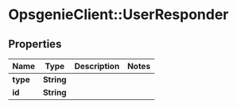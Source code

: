 # OpsgenieClient::UserResponder

## Properties
Name | Type | Description | Notes
------------ | ------------- | ------------- | -------------
**type** | **String** |  | 
**id** | **String** |  | 


